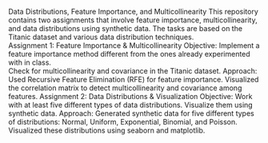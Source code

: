 Data Distributions, Feature Importance, and Multicollinearity 
This repository contains two assignments that involve feature importance, multicollinearity, and data distributions using synthetic data.
The tasks are based on the Titanic dataset and various data distribution techniques.  
Assignment 1: Feature Importance & Multicollinearity
Objective:  Implement a feature importance method different from the ones already experimented with in class.  
Check for multicollinearity and covariance in the Titanic dataset. 
Approach:
Used Recursive Feature Elimination (RFE) for feature importance. 
Visualized the correlation matrix to detect multicollinearity and covariance among features. 
Assignment 2: Data Distributions & Visualization Objective: 
Work with at least five different types of data distributions. 
Visualize them using synthetic data. 
Approach: 
Generated synthetic data for five different types of distributions: Normal, Uniform, Exponential, Binomial, and Poisson.
Visualized these distributions using seaborn and matplotlib.
